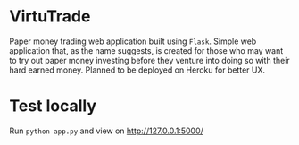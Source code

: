 # VirtuTrade

Paper money trading web application built using `Flask`. Simple web application that, as the name suggests, is created for those who may want to try out paper money investing before they venture into doing so with their hard earned money. Planned to be deployed on Heroku for better UX. 

# Test locally

Run `python app.py` and view on http://127.0.0.1:5000/
